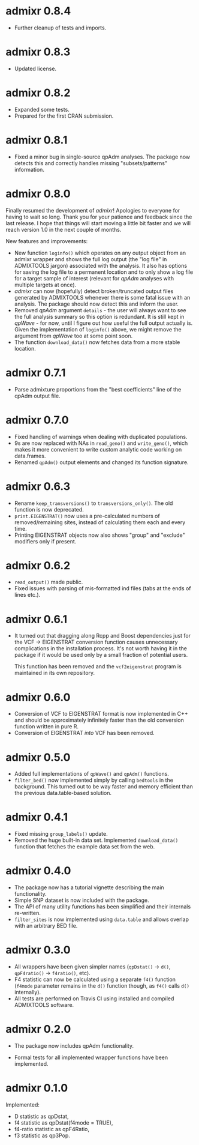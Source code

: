 # admixr 0.8.4

* Further cleanup of tests and imports.

# admixr 0.8.3

* Updated license.

# admixr 0.8.2

* Expanded some tests.
* Prepared for the first CRAN submission.

# admixr 0.8.1

* Fixed a minor bug in single-source qpAdm analyses. The package now detects
  this and correctly handles missing "subsets/patterns" information.

# admixr 0.8.0

Finally resumed the development of _admixr_! Apologies to everyone
for having to wait so long. Thank you for your patience and feedback since the last
release. I hope that things will start moving a little bit faster and we will
reach version 1.0 in the next couple of months.

New features and improvements:

* New function `loginfo()` which operates on any output object from an admixr wrapper
  and shows the full log output (the "log file" in ADMIXTOOLS jargon)
  associated with the analysis. It also has options for saving the log file to
  a permanent location and to only show a log file for a target sample of interest
  (relevant for _qpAdm_ analyses with multiple targets at once).
* _admixr_ can now (hopefully) detect broken/truncated output files generated
  by ADMIXTOOLS whenever there is some fatal issue with an analysis.
  The package should now detect this and inform the user.
* Removed _qpAdm_ argument `details` - the user will always want to see the
  full analysis summary so this option is redundant. It is still kept in
  _qpWave_ - for now, until I figure out how useful the full output actually is.
  Given the implementation of `loginfo()` above, we might remove the argument
  from _qpWave_ too at some point soon.
* The function `download_data()` now fetches data from a more stable location.

# admixr 0.7.1

* Parse admixture proportions from the "best coefficients" line of the qpAdm
  output file.

# admixr 0.7.0

* Fixed handling of warnings when dealing with duplicated populations.
* 9s are now replaced with NAs in `read_geno()` and `write_geno()`, which makes
  it more convenient to write custom analytic code working on data.frames.
* Renamed `qpAdm()` output elements and changed its function signature.

# admixr 0.6.3

* Rename `keep_transversions()` to `transversions_only()`. The old function is
  now deprecated.
* `print.EIGENSTRAT()` now uses a pre-calculated numbers of removed/remaining
  sites, instead of calculating them each and every time.
* Printing EIGENSTRAT objects now also shows "group" and "exclude" modifiers
  only if present.

# admixr 0.6.2

* `read_output()` made public.
* Fixed issues with parsing of mis-formatted ind files (tabs at the ends of
  lines etc.).

# admixr 0.6.1

* It turned out that dragging along Rcpp and Boost dependencies just for the
  VCF -> EIGENSTRAT conversion function causes unnecessary complications in
  the installation process. It's not worth having it in the package if it
  would be used only by a small fraction of potential users.

  This function has been removed and the `vcf2eigenstrat` program is maintained
  in its own repository.

# admixr 0.6.0

* Conversion of VCF to EIGENSTRAT format is now implemented in C++ and should
  be approximately infinitely faster than the old conversion function written
  in pure R.
* Conversion of EIGENSTRAT _into_ VCF has been removed.

# admixr 0.5.0

* Added full implementations of `qpWave()` and `qpAdm()` functions.
* `filter_bed()` now implemented simply by calling `bedtools` in the background.
  This turned out to be way faster and memory efficient than the previous
  data.table-based solution.

# admixr 0.4.1

* Fixed missing `group_labels()` update.
* Removed the huge built-in data set. Implemented `download_data()` function
  that fetches the example data set from the web.

# admixr 0.4.0

* The package now has a tutorial vignette describing the main functionality.
* Simple SNP dataset is now included with the package.
* The API of many utility functions has been simplified and their internals
  re-written.
* `filter_sites` is now implemented using `data.table` and allows overlap with
  an arbitrary BED file.

# admixr 0.3.0

* All wrappers have been given simpler names (`qpDstat()` -> `d()`,
  `qpF4ratio()` -> `f4ratio()`, etc).
* F4 statistic can now be calculated using a separate `f4()` function (`f4mode`
  parameter remains in the `d()` function though, as `f4()` calls `d()`
  internally).
* All tests are performed on Travis CI using installed and compiled ADMIXTOOLS
  software.

# admixr 0.2.0

* The package now includes qpAdm functionality.

* Formal tests for all implemented wrapper functions have been implemented.

# admixr 0.1.0

Implemented:

* D statistic as qpDstat,
* f4 statistic as qpDstat(f4mode = TRUE),
* f4-ratio statistic as qpF4Ratio,
* f3 statistic as qp3Pop.

